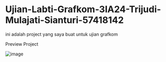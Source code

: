 # Ujian-Labti-Grafkom-3IA24-Trijudi-Mulajati-Sianturi-57418142
ini adalah project yang saya buat untuk ujian grafkom

Preview Project

![image](https://user-images.githubusercontent.com/72027507/124065919-e8f53900-da61-11eb-8e60-0102e89be558.png)
